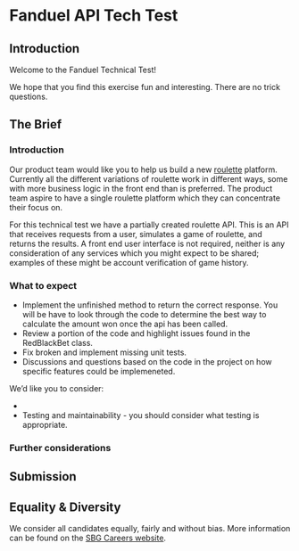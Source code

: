 # Fanduel API Tech Test

## Introduction

Welcome to the Fanduel Technical Test!

We hope that you find this exercise fun and interesting. There are no trick questions.

## The Brief

### Introduction

Our product team would like you to help us build a new [roulette][1] platform. Currently all the different variations of
roulette work in different ways, some with more business logic in the front end than is preferred. The product team
aspire to have a single roulette platform which they can concentrate their focus on.

For this technical test we have a partially created roulette API. This is an API that receives requests from a user, 
simulates a game of roulette, and returns the results. A front end user interface is not required, neither is any 
consideration of any services which you might expect to be shared; examples of these might be account verification of
game history.

### What to expect

- Implement the unfinished method to return the correct response. You will be have to look through the code to determine
the best way to calculate the amount won once the api has been called.
- Review a portion of the code and highlight issues found in the RedBlackBet class.
- Fix broken and implement missing unit tests.
- Discussions and questions based on the code in the project on how specific features could be implemeneted.

We’d like you to consider:

- 
- Testing and maintainability - you should consider what testing is appropriate.

### Further considerations


## Submission



## Equality & Diversity

We consider all candidates equally, fairly and without bias. More information can be found on
the [SBG Careers website][2].

[1]: https://en.wikipedia.org/wiki/Roulette

[2]: https://www.skybetcareers.com
